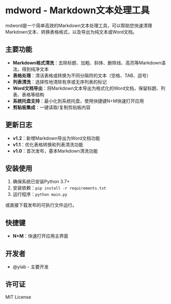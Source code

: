 # mdword - Markdown文本处理工具

mdword是一个简单高效的Markdown文本处理工具，可以帮助您快速清理Markdown文本、转换表格格式，以及导出为纯文本或Word文档。

## 主要功能

- **Markdown格式清洗**：去除标题、加粗、斜体、删除线、高亮等Markdown语法，得到纯净文本
- **表格处理**：清洁表格或转换为不同分隔符的文本（空格、TAB、逗号）
- **列表清洗**：选择性地清除有序或无序列表的标记
- **Word文档导出**：将Markdown文本导出为格式化的Word文档，保留标题、列表、表格等结构
- **系统托盘支持**：最小化到系统托盘，使用快捷键N+M快速打开应用
- **剪贴板集成**：一键读取/复制剪贴板内容

## 更新日志

- **v1.2**：新增Markdown导出为Word文档功能
- **v1.1**：优化表格转换和列表清洗功能
- **v1.0**：首次发布，基本Markdown清洗功能

## 安装使用

1. 确保系统已安装Python 3.7+
2. 安装依赖：`pip install -r requirements.txt`
3. 运行程序：`python main.py`

或直接下载发布的可执行文件运行。

## 快捷键

- **N+M**：快速打开应用主界面

## 开发者

- @ylab - 主要开发

## 许可证

MIT License
